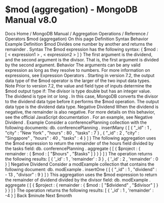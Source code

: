 # $mod (aggregation) - MongoDB Manual v8.0


Docs Home / MongoDB Manual / Aggregation Operations / Reference / Operators $mod (aggregation) On this page Definition Syntax Behavior Example Definition $mod Divides one number by another and returns the remainder . Syntax The $mod expression has the following syntax: { $mod : [ < expression1 > , < expression2 > ] } The first argument is the dividend, and the second argument is the
divisor. That is, the first argument is divided by the second
argument. Behavior The arguments can be any valid expression as long as they resolve to numbers. For
more information on expressions, see Expression Operators . Starting in version 7.2, the output data type of the $mod operator is
the larger of the two input data types. Note Prior to version 7.2, the value and field type of inputs determine
the $mod output type if: The divisor is type double but has an integer value. The dividend is type int or long . In this case, MongoDB converts the divisor to the dividend data
type before it performs the $mod operation. The output data type
is the dividend data type. Negative Dividend When the dividend is negative, the remainder is also negative. For
more details on this behavior, see the official JavaScript documentation . For an example, see Negative Dividend . Example Consider a conferencePlanning collection with the following documents: db. conferencePlanning . insertMany ( [ { "_id" : 1 , "city" : "New York" , "hours" : 80 , "tasks" : 7 } , { "_id" : 2 , "city" : "Singapore" , "hours" : 40 , "tasks" : 4 } ] ) The following aggregation uses the $mod expression to
return the remainder of the hours field divided by the tasks field: db. conferencePlanning . aggregate ( [ { $project : { remainder : { $mod : [ "$hours" , "$tasks" ] } } } ] ) The operation returns the following results: [ { '_id' : 1 , 'remainder' : 3 } , { '_id' : 2 , 'remainder' : 0 } ] Negative Dividend Consider a modExample collection that contains the following
document: db. modExample . insertOne ( [ { "_id" : 1 , "dividend" : - 13 , "divisor" : 9 } ] ) This aggregation uses the $mod expression to return the remainder of dividend divided by the divisor field: db. modExample . aggregate ( [ { $project : { remainder : { $mod : [ "$dividend" , "$divisor" ] } } } ] ) The operation returns the following results: [ { '_id' : 1 , 'remainder' : -4 } ] Back $minute Next $month
